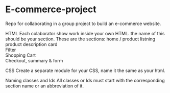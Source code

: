 # E-commerce-project
Repo for collaborating in a group project to build an e-commerce website.

HTML
Each colaborator show work inside your own HTML. the name of this should be your section. These are the sections:
home / product listning      
product description card     
Filter                       
Shopping Cart                
Checkout, summary & form     


CSS 
Create a separate module for your CSS, name it the same as your html. 

Naming classes and Ids
All classes or Ids must start with the corresponding section name or an abbreviation of it.